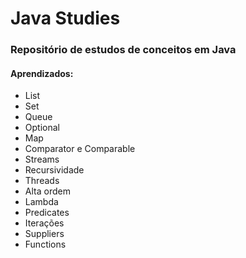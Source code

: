 # Java Studies

### Repositório de estudos de conceitos em Java

#### Aprendizados:

* List
* Set
* Queue
* Optional
* Map
* Comparator e Comparable
* Streams
* Recursividade
* Threads
* Alta ordem
* Lambda
* Predicates
* Iterações
* Suppliers
* Functions
